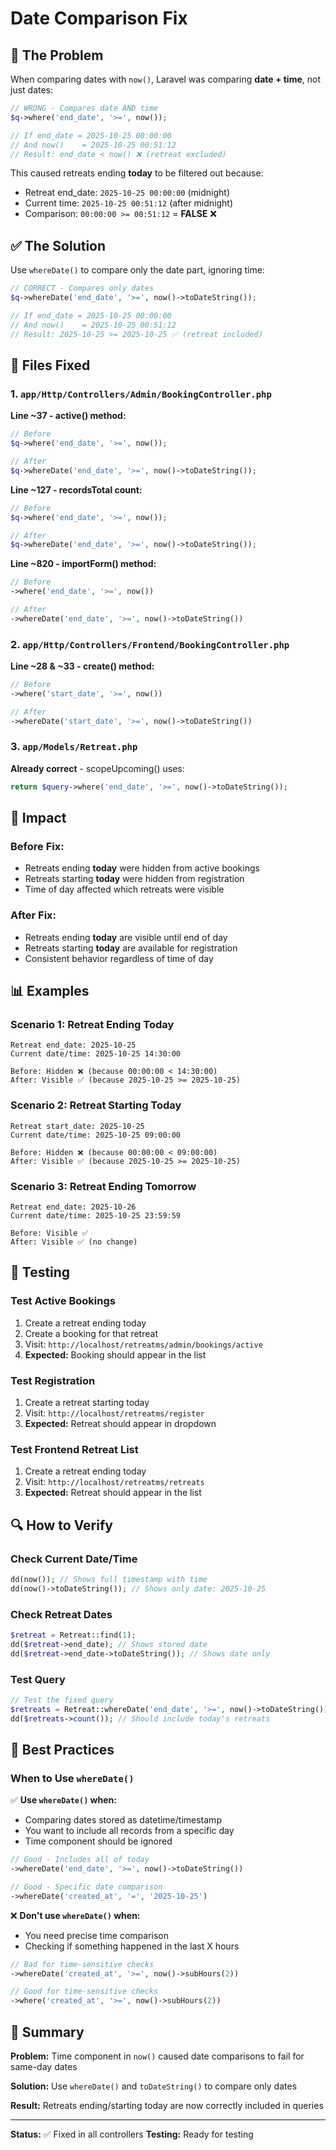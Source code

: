 # Date Comparison Fix

## 🐛 The Problem

When comparing dates with `now()`, Laravel was comparing **date + time**, not just dates:

```php
// WRONG - Compares date AND time
$q->where('end_date', '>=', now());

// If end_date = 2025-10-25 00:00:00
// And now()    = 2025-10-25 00:51:12
// Result: end_date < now() ❌ (retreat excluded)
```

This caused retreats ending **today** to be filtered out because:
- Retreat end_date: `2025-10-25 00:00:00` (midnight)
- Current time: `2025-10-25 00:51:12` (after midnight)
- Comparison: `00:00:00 >= 00:51:12` = **FALSE** ❌

## ✅ The Solution

Use `whereDate()` to compare only the date part, ignoring time:

```php
// CORRECT - Compares only dates
$q->whereDate('end_date', '>=', now()->toDateString());

// If end_date = 2025-10-25 00:00:00
// And now()    = 2025-10-25 00:51:12
// Result: 2025-10-25 >= 2025-10-25 ✅ (retreat included)
```

## 📝 Files Fixed

### 1. `app/Http/Controllers/Admin/BookingController.php`

**Line ~37 - active() method:**
```php
// Before
$q->where('end_date', '>=', now());

// After
$q->whereDate('end_date', '>=', now()->toDateString());
```

**Line ~127 - recordsTotal count:**
```php
// Before
$q->where('end_date', '>=', now());

// After
$q->whereDate('end_date', '>=', now()->toDateString());
```

**Line ~820 - importForm() method:**
```php
// Before
->where('end_date', '>=', now())

// After
->whereDate('end_date', '>=', now()->toDateString())
```

### 2. `app/Http/Controllers/Frontend/BookingController.php`

**Line ~28 & ~33 - create() method:**
```php
// Before
->where('start_date', '>=', now())

// After
->whereDate('start_date', '>=', now()->toDateString())
```

### 3. `app/Models/Retreat.php`

**Already correct** - scopeUpcoming() uses:
```php
return $query->where('end_date', '>=', now()->toDateString());
```

## 🎯 Impact

### Before Fix:
- Retreats ending **today** were hidden from active bookings
- Retreats starting **today** were hidden from registration
- Time of day affected which retreats were visible

### After Fix:
- Retreats ending **today** are visible until end of day
- Retreats starting **today** are available for registration
- Consistent behavior regardless of time of day

## 📊 Examples

### Scenario 1: Retreat Ending Today
```
Retreat end_date: 2025-10-25
Current date/time: 2025-10-25 14:30:00

Before: Hidden ❌ (because 00:00:00 < 14:30:00)
After: Visible ✅ (because 2025-10-25 >= 2025-10-25)
```

### Scenario 2: Retreat Starting Today
```
Retreat start_date: 2025-10-25
Current date/time: 2025-10-25 09:00:00

Before: Hidden ❌ (because 00:00:00 < 09:00:00)
After: Visible ✅ (because 2025-10-25 >= 2025-10-25)
```

### Scenario 3: Retreat Ending Tomorrow
```
Retreat end_date: 2025-10-26
Current date/time: 2025-10-25 23:59:59

Before: Visible ✅
After: Visible ✅ (no change)
```

## 🧪 Testing

### Test Active Bookings
1. Create a retreat ending today
2. Create a booking for that retreat
3. Visit: `http://localhost/retreatms/admin/bookings/active`
4. **Expected:** Booking should appear in the list

### Test Registration
1. Create a retreat starting today
2. Visit: `http://localhost/retreatms/register`
3. **Expected:** Retreat should appear in dropdown

### Test Frontend Retreat List
1. Create a retreat ending today
2. Visit: `http://localhost/retreatms/retreats`
3. **Expected:** Retreat should appear in the list

## 🔍 How to Verify

### Check Current Date/Time
```php
dd(now()); // Shows full timestamp with time
dd(now()->toDateString()); // Shows only date: 2025-10-25
```

### Check Retreat Dates
```php
$retreat = Retreat::find(1);
dd($retreat->end_date); // Shows stored date
dd($retreat->end_date->toDateString()); // Shows date only
```

### Test Query
```php
// Test the fixed query
$retreats = Retreat::whereDate('end_date', '>=', now()->toDateString())->get();
dd($retreats->count()); // Should include today's retreats
```

## 📌 Best Practices

### When to Use `whereDate()`

✅ **Use `whereDate()` when:**
- Comparing dates stored as datetime/timestamp
- You want to include all records from a specific day
- Time component should be ignored

```php
// Good - Includes all of today
->whereDate('end_date', '>=', now()->toDateString())

// Good - Specific date comparison
->whereDate('created_at', '=', '2025-10-25')
```

❌ **Don't use `whereDate()` when:**
- You need precise time comparison
- Checking if something happened in the last X hours

```php
// Bad for time-sensitive checks
->whereDate('created_at', '>=', now()->subHours(2))

// Good for time-sensitive checks
->where('created_at', '>=', now()->subHours(2))
```

## 🚀 Summary

**Problem:** Time component in `now()` caused date comparisons to fail for same-day dates

**Solution:** Use `whereDate()` and `toDateString()` to compare only dates

**Result:** Retreats ending/starting today are now correctly included in queries

---

**Status:** ✅ Fixed in all controllers
**Testing:** Ready for testing
